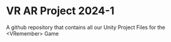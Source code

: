 # VR AR Project 2024-1

A github repository that contains all our Unity Project Files for the \<VRemember> Game

